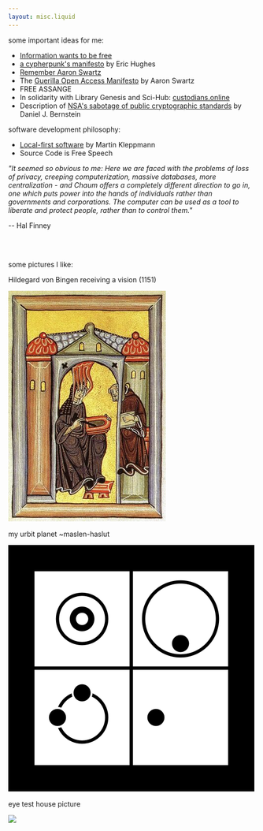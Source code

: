 ```yaml
---
layout: misc.liquid
---
```


some important ideas for me:
- [Information wants to be free](https://en.wikipedia.org/wiki/Information_wants_to_be_free)
- [a cypherpunk's manifesto](https://www.activism.net/cypherpunk/manifesto.html) by Eric Hughes
- [Remember Aaron Swartz](http://www.rememberaaronsw.com/about)
- The [Guerilla Open Access Manifesto](https://archive.org/details/GuerillaOpenAccessManifesto/) by Aaron Swartz
- FREE ASSANGE 
- In solidarity with Library Genesis and Sci-Hub: [custodians.online](https://custodians.online/)
- Description of [NSA's sabotage of public cryptographic standards](https://blog.cr.yp.to/20220805-nsa.html) by Daniel J. Bernstein

software development philosophy:
- [Local-first software](https://www.inkandswitch.com/local-first/) by Martin Kleppmann
- Source Code is Free Speech

_"It seemed so obvious to me: Here we are faced with the problems of loss of privacy, creeping computerization, massive databases, more centralization - and Chaum offers a completely different direction to go in, one which puts power into the hands of individuals rather than governments and corporations. The computer can be used as a tool to liberate and protect people, rather than to control them."_ 

-- Hal Finney

<br><br>

some pictures I like:
<p>
Hildegard von Bingen receiving a vision (1151)
</p>
<p>
  <img src="assets/hildegard.jpg">
</p>

<p>
my urbit planet
~maslen-haslut
</p>
<p>
  <img src="assets/maslen-haslut.png">
</p>

<p>
eye test house picture
</p>
<p>
  <img src="assets/eye-test.png">
</p>
